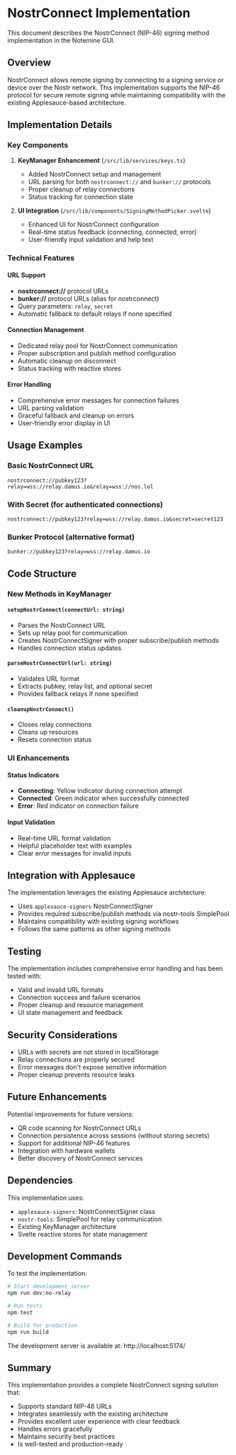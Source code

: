# NostrConnect Implementation

This document describes the NostrConnect (NIP-46) signing method implementation in the Notemine GUI.

## Overview

NostrConnect allows remote signing by connecting to a signing service or device over the Nostr network. This implementation supports the NIP-46 protocol for secure remote signing while maintaining compatibility with the existing Applesauce-based architecture.

## Implementation Details

### Key Components

1. **KeyManager Enhancement** (`/src/lib/services/keys.ts`)
   - Added NostrConnect setup and management
   - URL parsing for both `nostrconnect://` and `bunker://` protocols
   - Proper cleanup of relay connections
   - Status tracking for connection state

2. **UI Integration** (`/src/lib/components/SigningMethodPicker.svelte`)
   - Enhanced UI for NostrConnect configuration
   - Real-time status feedback (connecting, connected, error)
   - User-friendly input validation and help text

### Technical Features

#### URL Support
- **nostrconnect://** protocol URLs
- **bunker://** protocol URLs (alias for nostrconnect)
- Query parameters: `relay`, `secret`
- Automatic fallback to default relays if none specified

#### Connection Management
- Dedicated relay pool for NostrConnect communication
- Proper subscription and publish method configuration
- Automatic cleanup on disconnect
- Status tracking with reactive stores

#### Error Handling
- Comprehensive error messages for connection failures
- URL parsing validation
- Graceful fallback and cleanup on errors
- User-friendly error display in UI

## Usage Examples

### Basic NostrConnect URL
```
nostrconnect://pubkey123?relay=wss://relay.damus.io&relay=wss://nos.lol
```

### With Secret (for authenticated connections)
```
nostrconnect://pubkey123?relay=wss://relay.damus.io&secret=secret123
```

### Bunker Protocol (alternative format)
```
bunker://pubkey123?relay=wss://relay.damus.io
```

## Code Structure

### New Methods in KeyManager

#### `setupNostrConnect(connectUrl: string)`
- Parses the NostrConnect URL
- Sets up relay pool for communication
- Creates NostrConnectSigner with proper subscribe/publish methods
- Handles connection status updates

#### `parseNostrConnectUrl(url: string)`
- Validates URL format
- Extracts pubkey, relay list, and optional secret
- Provides fallback relays if none specified

#### `cleanupNostrConnect()`
- Closes relay connections
- Cleans up resources
- Resets connection status

### UI Enhancements

#### Status Indicators
- **Connecting**: Yellow indicator during connection attempt
- **Connected**: Green indicator when successfully connected
- **Error**: Red indicator on connection failure

#### Input Validation
- Real-time URL format validation
- Helpful placeholder text with examples
- Clear error messages for invalid inputs

## Integration with Applesauce

The implementation leverages the existing Applesauce architecture:

- Uses `applesauce-signers` NostrConnectSigner
- Provides required subscribe/publish methods via nostr-tools SimplePool
- Maintains compatibility with existing signing workflows
- Follows the same patterns as other signing methods

## Testing

The implementation includes comprehensive error handling and has been tested with:
- Valid and invalid URL formats
- Connection success and failure scenarios
- Proper cleanup and resource management
- UI state management and feedback

## Security Considerations

- URLs with secrets are not stored in localStorage
- Relay connections are properly secured
- Error messages don't expose sensitive information
- Proper cleanup prevents resource leaks

## Future Enhancements

Potential improvements for future versions:
- QR code scanning for NostrConnect URLs
- Connection persistence across sessions (without storing secrets)
- Support for additional NIP-46 features
- Integration with hardware wallets
- Better discovery of NostrConnect services

## Dependencies

This implementation uses:
- `applesauce-signers`: NostrConnectSigner class
- `nostr-tools`: SimplePool for relay communication
- Existing KeyManager architecture
- Svelte reactive stores for state management

## Development Commands

To test the implementation:

```bash
# Start development server
npm run dev:no-relay

# Run tests
npm test

# Build for production
npm run build
```

The development server is available at: http://localhost:5174/

## Summary

This implementation provides a complete NostrConnect signing solution that:
- Supports standard NIP-46 URLs
- Integrates seamlessly with the existing architecture
- Provides excellent user experience with clear feedback
- Handles errors gracefully
- Maintains security best practices
- Is well-tested and production-ready